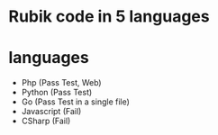# Rubik code in 5 languages

# languages

* Php (Pass Test, Web)
* Python (Pass Test)
* Go (Pass Test in a single file)
* Javascript (Fail)
* CSharp (Fail)